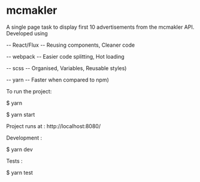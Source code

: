 # mcmakler

A single page task to display first 10 advertisements from the mcmakler API.
Developed using

-- React/Flux
   -- Reusing components, Cleaner code

-- webpack
   -- Easier code splitting, Hot loading

-- scss
   -- Organised, Variables, Reusable styles)

-- yarn
   -- Faster when compared to npm)

To run the project:

$ yarn

$ yarn start

Project runs at : http://localhost:8080/

Development :

$ yarn dev

Tests :

$ yarn test
